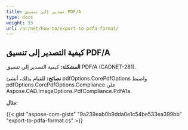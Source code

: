 ```yaml
---
title: تصدير إلى تنسيق PDF/A
type: docs
weight: 33
url: /ar/net/how-to/export-to-pdfa-format/
---
```


## **كيفية التصدير إلى تنسيق PDF/A**

**المشكلة:** كيفية التصدير إلى تنسيق PDF/A (CADNET-281).

**نصائح:** للقيام بذلك، أنشئ pdfOptions.CorePdfOptions واضبط pdfOptions.CorePdfOptions.Compliance على Aspose.CAD.ImageOptions.PdfCompliance.PdfA1a.

**مثال:**

{{< gist "aspose-com-gists" "9a239eab0b9dda0e1c54be533ea399bb" "export-to-pdfa-format.cs" >}}
